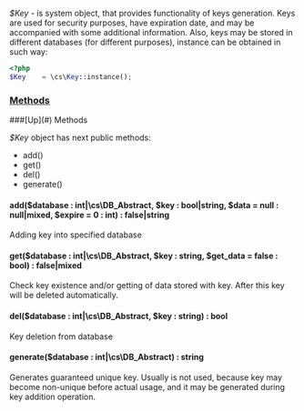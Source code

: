 *$Key* - is system object, that provides functionality of keys generation. Keys are used for security purposes, have expiration date, and may be accompanied with some additional information. Also, keys may be stored in different databases (for different purposes), instance can be obtained in such way:
```php
<?php
$Key	= \cs\Key::instance();
```

### [Methods](#methods)

<a name="methods" />
###[Up](#) Methods

*$Key* object has next public methods:
* add()
* get()
* del()
* generate()

#### add($database : int|\cs\DB\_Abstract, $key : bool|string, $data = null : null|mixed, $expire = 0 : int) : false|string
Adding key into specified database

#### get($database : int|\cs\DB\_Abstract, $key : string, $get_data = false : bool) : false|mixed
Check key existence and/or getting of data stored with key. After this key will be deleted automatically.

#### del($database : int|\cs\DB\_Abstract, $key : string) : bool
Key deletion from database

#### generate($database : int|\cs\DB\_Abstract) : string
Generates guaranteed unique key. Usually is not used, because key may become non-unique before actual usage, and it may be generated during key addition operation.
